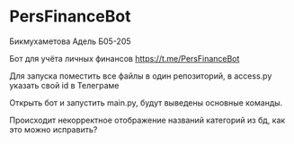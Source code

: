 # PersFinanceBot
Бикмухаметова Адель Б05-205

Бот для учёта личных финансов https://t.me/PersFinanceBot

Для запуска поместить все файлы в один репозиторий, в access.py указать свой id в Телеграме

Открыть бот и запустить main.py, будут выведены основные команды.


Происходит некорректное отображение названий категорий из бд, как это можно исправить?
